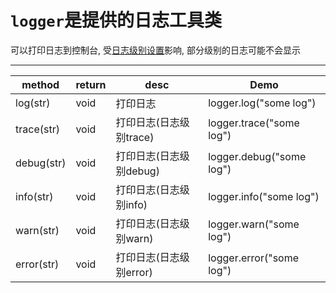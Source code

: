 # `logger`是提供的日志工具类

可以打印日志到控制台, 受[日志级别设置](../ide-setting.md#Common)影响, 部分级别的日志可能不会显示

---

| method  |  return  |  desc  |  Demo  |
| ------------ | ------------ | ------------ |------------ |
| log(str) | void | 打印日志 | logger.log("some log")| 
| trace(str) | void | 打印日志(日志级别trace) | logger.trace("some log")| 
| debug(str) | void | 打印日志(日志级别debug) | logger.debug("some log")| 
| info(str) | void | 打印日志(日志级别info) | logger.info("some log")| 
| warn(str) | void | 打印日志(日志级别warn) | logger.warn("some log")| 
| error(str) | void | 打印日志(日志级别error) | logger.error("some log")| 
